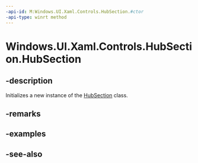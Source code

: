 ```yaml
---
-api-id: M:Windows.UI.Xaml.Controls.HubSection.#ctor
-api-type: winrt method
---
```


<!-- Method syntax
public HubSection()
-->

# Windows.UI.Xaml.Controls.HubSection.HubSection

## -description
Initializes a new instance of the [HubSection](hubsection.md) class.


## -remarks

## -examples

## -see-also
